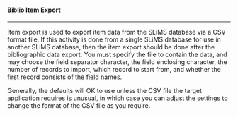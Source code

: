 #### Biblio  Item Export
<hr>
Item export is used to export item data from the SLiMS database via a CSV format file. If this activity is done from a single SLiMS database for use in another SLiMS database, then the item export should be done after the bibliographic data export. 
You must specify the file to contain the data,  and may choose the field separator character, the field enclosing character, the number of records to import, which record to start from, and whether the first record consists of the field names.

Generally, the defaults will OK to use unless the CSV file the target application requires is unusual, in which case you can adjust the settings to change the format of the CSV file as you require.



